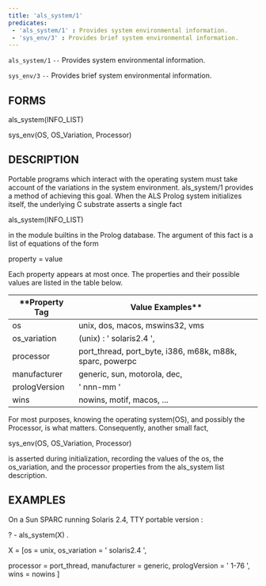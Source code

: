 ```yaml
---
title: 'als_system/1'
predicates:
 - 'als_system/1' : Provides system environmental information.
 - 'sys_env/3' : Provides brief system environmental information.
---
```

`als_system/1` `--` Provides system environmental information.

`sys_env/3` `--` Provides brief system environmental information.


## FORMS

als_system(INFO_LIST)

sys_env(OS, OS_Variation, Processor)


## DESCRIPTION

Portable programs which interact with the operating system must take account of the variations in the system environment. als_system/1 provides a method of achieving this goal. When the ALS Prolog system initializes itself, the underlying C substrate asserts a single fact

als_system(INFO_LIST)

in the module builtins in the Prolog database. The argument of this fact is a list of equations of the form

property = value

Each property appears at most once. The properties and their possible values are listed in the table below.




|**Property Tag|Value Examples**|
|-------------|---------------|
| os | unix, dos, macos, mswins32, vms | 
| os_variation |(unix) : ' solaris2.4 ', | 
| processor | port_thread, port_byte, i386, m68k, m88k, sparc, powerpc | 
| manufacturer | generic, sun, motorola, dec, | 
| prologVersion | ' nnn-mm ' | 
| wins | nowins, motif, macos, ... | 


For most purposes, knowing the operating system(OS), and possibly the Processor, is what matters. Consequently, another small fact,


sys_env(OS, OS_Variation, Processor)

is asserted during initialization, recording the values of the os, the os_variation, and the processor properties from the als_system list description.


## EXAMPLES

On a Sun SPARC running Solaris 2.4, TTY portable version :


? - als_system(X) .


X = [os = unix, os_variation = ' solaris2.4 ',

processor = port_thread, manufacturer = generic, prologVersion = ' 1-76 ', wins = nowins ]

